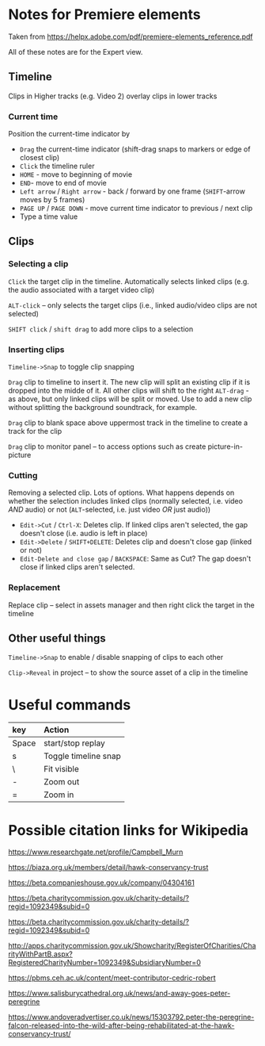 # Notes for Premiere elements

Taken from https://helpx.adobe.com/pdf/premiere-elements_reference.pdf

All of these notes are for the Expert view.

## Timeline

Clips in Higher tracks (e.g. Video 2) overlay clips in lower tracks

### Current time

Position the current-time indicator by
* `Drag` the current-time indicator (shift-drag snaps to markers or edge of closest clip)
* `Click` the timeline ruler
* `HOME` - move to beginning of movie
* `END`- move to end of movie
* `Left arrow` / `Right arrow` - back / forward by one frame (`SHIFT`-arrow moves by 5 frames)
* `PAGE UP` / `PAGE DOWN` - move current time indicator to previous / next clip
* Type a time value

## Clips

### Selecting a clip

`Click` the target clip in the timeline. Automatically selects linked clips (e.g. the audio associated with a target video clip)

`ALT-click` – only selects the target clips (i.e., linked audio/video clips are not selected)

`SHIFT click` / `shift drag` to add more clips to a selection

### Inserting clips

`Timeline->Snap` to toggle clip snapping

`Drag` clip to timeline to insert it. The new clip will split an existing clip if it is dropped into the midde of it. All other clips will shift to the right
`ALT-drag` - as above, but only linked clips will be split or moved. Use to add a new clip without splitting the background soundtrack, for example.

`Drag` clip to blank space above uppermost track in the timeline to create a track for the clip

`Drag` clip to monitor panel – to access options such as create picture-in-picture

### Cutting

Removing a selected clip. Lots of options. What happens depends on whether the selection includes linked clips (normally selected, i.e. video _AND_ audio) or not (`ALT`-selected, i.e. just video _OR_ just audio))

* `Edit->Cut` / `Ctrl-X`: Deletes clip. If linked clips aren't selected, the gap doesn't close (i.e. audio is left in place)
* `Edit->Delete` / `SHIFT+DELETE`: Deletes clip and doesn't close gap (linked or not)
* `Edit-Delete and close gap` / `BACKSPACE`: Same as Cut? The gap doesn't close if linked clips aren't selected. 

### Replacement

Replace clip – select in assets manager and then right click the target in the timeline


## Other useful things

`Timeline->Snap` to enable / disable snapping of clips to each other

`Clip->Reveal` in project – to show the source asset of a clip in the timeline

# Useful commands

|key | Action|
|:---|:---|
|Space|start/stop replay|
|s|Toggle timeline snap|
|\\ |Fit visible|
|-|Zoom out|
|=|Zoom in|

# Possible citation links for Wikipedia

https://www.researchgate.net/profile/Campbell_Murn

https://biaza.org.uk/members/detail/hawk-conservancy-trust

https://beta.companieshouse.gov.uk/company/04304161

https://beta.charitycommission.gov.uk/charity-details/?regid=1092349&subid=0

https://beta.charitycommission.gov.uk/charity-details/?regid=1092349&subid=0

http://apps.charitycommission.gov.uk/Showcharity/RegisterOfCharities/CharityWithPartB.aspx?RegisteredCharityNumber=1092349&SubsidiaryNumber=0

https://pbms.ceh.ac.uk/content/meet-contributor-cedric-robert

https://www.salisburycathedral.org.uk/news/and-away-goes-peter-peregrine

https://www.andoveradvertiser.co.uk/news/15303792.peter-the-peregrine-falcon-released-into-the-wild-after-being-rehabilitated-at-the-hawk-conservancy-trust/
